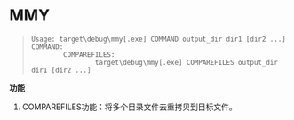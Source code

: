 # MMY

> ```shell
> Usage: target\debug\mmy[.exe] COMMAND output_dir dir1 [dir2 ...]
> COMMAND:
>         COMPAREFILES:
>                 target\debug\mmy[.exe] COMPAREFILES output_dir dir1 [dir2 ...]
> ```

**功能**

1. COMPAREFILES功能：将多个目录文件去重拷贝到目标文件。
